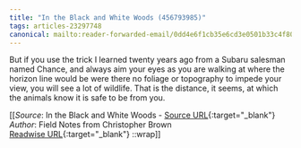 ```yaml
---
title: "In the Black and White Woods (456793985)"
tags: articles-23297748
canonical: mailto:reader-forwarded-email/0dd4e6f1cb35e6cd3e0501b33c4f801a
---
```


But if you use the trick I learned twenty years ago from a Subaru salesman named Chance, and always aim your eyes as you are walking at where the horizon line would be were there no foliage or topography to impede your view, you will see a lot of wildlife. That is the distance, it seems, at which the animals know it is safe to be from you.


[[_Source_: In the Black and White Woods - [Source URL](mailto:reader-forwarded-email/0dd4e6f1cb35e6cd3e0501b33c4f801a){:target="_blank"}<br>
_Author_: Field Notes from Christopher Brown<br>
[Readwise URL](https://readwise.io/open/456793985){:target="_blank"}
::wrap]]